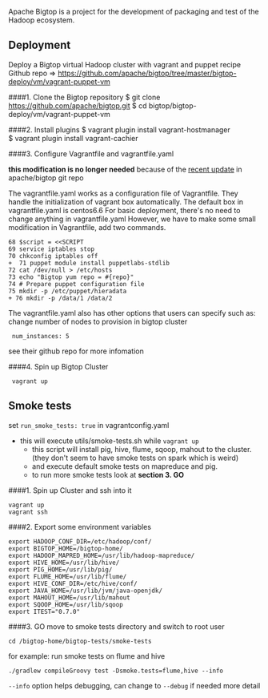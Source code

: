 Apache Bigtop is a project for the development of packaging and test of the Hadoop ecosystem. 

## Deployment 
  Deploy a Bigtop virtual Hadoop cluster with vagrant and puppet recipe
  Github repo => https://github.com/apache/bigtop/tree/master/bigtop-deploy/vm/vagrant-puppet-vm

####1. Clone the Bigtop repository
     $ git clone https://github.com/apache/bigtop.git
     $ cd bigtop/bigtop-deploy/vm/vagrant-puppet-vm 

####2. Install plugins 
     $ vagrant plugin install vagrant-hostmanager  
     $ vagrant plugin install vagrant-cachier

####3. Configure Vagrantfile and vagrantfile.yaml

  **this modification is no longer needed** because of the [recent update](https://github.com/apache/bigtop/commit/46d0a72399c12cca98e9bac7e354e5cb18ec78be) in apache/bigtop git repo 

  The vagrantfile.yaml works as a configuration file of Vagrantfile. 
  They handle the initialization of vagrant box automatically. The default box in vagrantfile.yaml is centos6.6
  For basic deployment, there's no need to change anything in vagrantfile.yaml 
  However, we have to make some small modification in Vagrantfile, add two commands. 
  
    68 $script = <<SCRIPT
    69 service iptables stop
    70 chkconfig iptables off
    +  71 puppet module install puppetlabs-stdlib
    72 cat /dev/null > /etc/hosts
    73 echo "Bigtop yum repo = #{repo}"
    74 # Prepare puppet configuration file
    75 mkdir -p /etc/puppet/hieradata
    + 76 mkdir -p /data/1 /data/2

  The vagrantfile.yaml also has other options that users can specify 
  such as: change number of nodes to provision in bigtop cluster
     
     num_instances: 5
     
  see their github repo for more infomation

####4. Spin up Bigtop Cluster
     
     vagrant up 

## Smoke tests

  set `run_smoke_tests: true` in vagrantconfig.yaml

  * this will execute utils/smoke-tests.sh while `vagrant up`
    * this script will install pig, hive, flume, sqoop, mahout to the cluster. (they don't seem to have smoke tests on spark which is weird) 
    * and execute default smoke tests on mapreduce and pig. 
    * to run more smoke tests look at **section 3. GO** 
  
####1. Spin up Cluster and ssh into it
   
    vagrant up
    vagrant ssh

####2. Export some environment variables 

    export HADOOP_CONF_DIR=/etc/hadoop/conf/
    export BIGTOP_HOME=/bigtop-home/
    export HADOOP_MAPRED_HOME=/usr/lib/hadoop-mapreduce/
    export HIVE_HOME=/usr/lib/hive/
    export PIG_HOME=/usr/lib/pig/
    export FLUME_HOME=/usr/lib/flume/
    export HIVE_CONF_DIR=/etc/hive/conf/
    export JAVA_HOME=/usr/lib/jvm/java-openjdk/
    export MAHOUT_HOME=/usr/lib/mahout
    export SQOOP_HOME=/usr/lib/sqoop
    export ITEST="0.7.0"

####3. GO
  move to smoke tests directory and switch to root user  

    cd /bigtop-home/bigtop-tests/smoke-tests

  for example: run smoke tests on flume and hive

    ./gradlew compileGroovy test -Dsmoke.tests=flume,hive --info

  `--info` option helps debugging, can change to `--debug` if needed more detail


